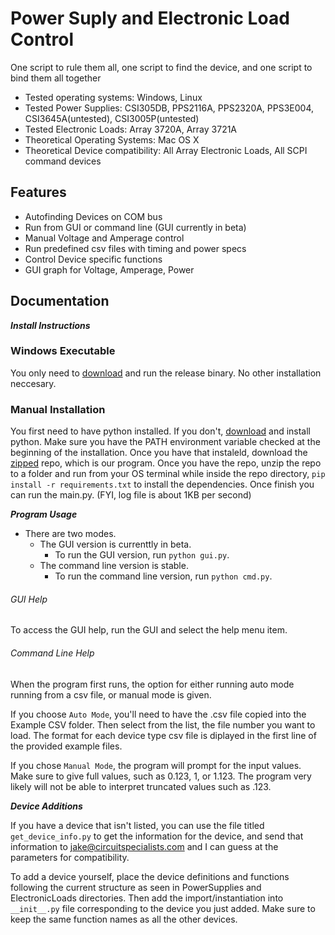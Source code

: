 # Power Suply and Electronic Load Control

One script to rule them all, one script to find the device, and one script to bind them all together

* Tested operating systems: Windows, Linux
* Tested Power Supplies: CSI305DB, PPS2116A, PPS2320A, PPS3E004, CSI3645A(untested), CSI3005P(untested)
* Tested Electronic Loads: Array 3720A, Array 3721A
* Theoretical Operating Systems: Mac OS X
* Theoretical Device compatibility: All Array Electronic Loads, All SCPI command devices

## Features

* Autofinding Devices on COM bus
* Run from GUI or command line (GUI currently in beta)
* Manual Voltage and Amperage control
* Run predefined csv files with timing and power specs
* Control Device specific functions
* GUI graph for Voltage, Amperage, Power

## Documentation
**_Install Instructions_**
### Windows Executable
You only need to [download](https://github.com/circuit-specialists/PowerSupply_ElectronicLoad_Control/releases/download/v1.0/CSPSELC.exe) and run the release binary. No other installation neccesary.

### Manual Installation
You first need to have python installed. If you don't, [download](https://www.python.org/downloads/)  and install python. Make sure you have the PATH environment variable checked at the beginning of the installation. Once you have that instaleld, download the [zipped](https://github.com/circuit-specialists/Power-Suply-and-Electronic-Load-Control/archive/master.zip) repo, which is our program. Once you have the repo, unzip the repo to a folder and run from your OS terminal while inside the repo directory, `pip install -r requirements.txt` to install the dependencies. Once finish you can run the main.py. (FYI, log file is about 1KB per second)

**_Program Usage_**

* There are two modes. 
    * The GUI version is currenttly in beta.
        * To run the GUI version, run `python gui.py`.
    * The command line version is stable.
        * To run the command line version, run `python cmd.py`.

###### GUI Help
To access the GUI help, run the GUI and select the help menu item.

###### Command Line Help
When the program first runs, the option for either running auto mode running from a csv file, or manual mode is given.

If you choose `Auto Mode`, you'll need to have the .csv file copied into the Example CSV folder. Then select from the list, the file number you want to load. The format for each device type csv file is diplayed in the first line of the provided example files.

If you chose `Manual Mode`, the program will prompt for the input values. Make sure to give full values, such as 0.123, 1, or 1.123. The program very likely will not be able to interpret truncated values such as .123.

**_Device Additions_**

If you have a device that isn't listed, you can use the file titled `get_device_info.py` to get the information for the device, and send that information to jake@circuitspecialists.com and I can guess at the parameters for compatibility.

To add a device yourself, place the device definitions and functions following the current structure as seen in PowerSupplies and ElectronicLoads directories. Then add the import/instantiation into `__init__.py` file corresponding to the device you just added. Make sure to keep the same function names as all the other devices.